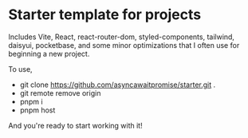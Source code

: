 # Starter template for projects

Includes Vite, React, react-router-dom, styled-components, tailwind, daisyui, pocketbase, and some minor optimizations that I often use for beginning a new project. 

To use,
- git clone https://github.com/asyncawaitpromise/starter.git .
- git remote remove origin
- pnpm i
- pnpm host

And you're ready to start working with it!
